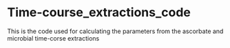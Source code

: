# Time-course_extractions_code
This is the code used for calculating the parameters from the ascorbate and microbial time-corse extractions
